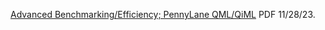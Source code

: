 [Advanced Benchmarking/Efficiency; PennyLane QML/QiML](https://www.chemicalqdevice.com/advanced-benchmarkingefficiency-pennylane-qmlqiml) PDF 11/28/23.
